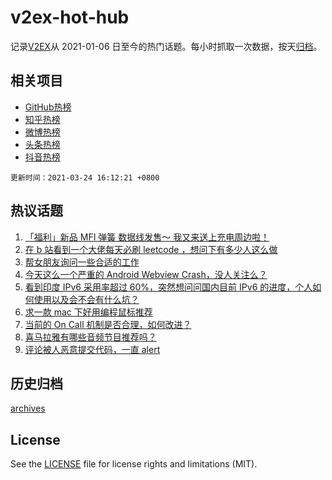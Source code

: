 # v2ex-hot-hub

 记录[V2EX](https://www.v2ex.com/)从 2021-01-06 日至今的热门话题。每小时抓取一次数据，按天[归档](archives)。
 
 ## 相关项目

- [GitHub热榜](https://github.com/snaildev/github-hot-hub)
- [知乎热榜](https://github.com/snaildev/zhihu-hot-hub)
- [微博热榜](https://github.com/snaildev/weibo-hot-hub)
- [头条热榜](https://github.com/snaildev/toutiao-hot-hub)
- [抖音热榜](https://github.com/snaildev/douyin-hot-hub)


 `更新时间：2021-03-24 16:12:21 +0800`

## 热议话题

1. [「福利」新品 MFI 弹簧 数据线发售～ 我又来送上充电周边啦！](https://www.v2ex.com/t/764624)
1. [在 b 站看到一个大佬每天必刷 leetcode ，想问下有多少人这么做](https://www.v2ex.com/t/764432)
1. [帮女朋友询问一些合适的工作](https://www.v2ex.com/t/764478)
1. [今天这么一个严重的 Android Webview Crash，没人关注么？](https://www.v2ex.com/t/764397)
1. [看到印度 IPv6 采用率超过 60%，突然想问问国内目前 IPv6 的进度，个人如何使用以及会不会有什么坑？](https://www.v2ex.com/t/764309)
1. [求一款 mac 下好用编程鼠标推荐](https://www.v2ex.com/t/764509)
1. [当前的 On Call 机制是否合理，如何改进？](https://www.v2ex.com/t/764466)
1. [喜马拉雅有哪些音频节目推荐吗？](https://www.v2ex.com/t/764483)
1. [评论被人恶意提交代码，一直 alert](https://www.v2ex.com/t/764367)

## 历史归档

[archives](archives)

## License

See the [LICENSE](LICENSE) file for license rights and limitations (MIT).
